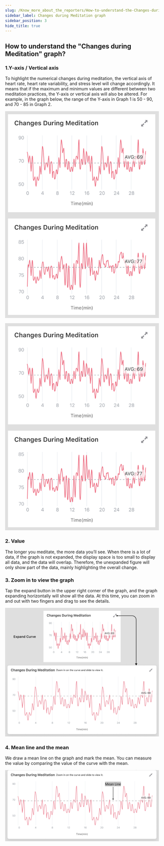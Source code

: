 ```yaml
---
slug: /Know_more_about_the_reporters/How-to-understand-the-Changes-during-Meditation-graph
sidebar_label: Changes during Meditation graph
sidebar_position: 3
hide_title: true
---
```


## How to understand the "Changes during Meditation" graph?

### 1.Y-axis / Vertical axis

To highlight the numerical changes during meditation, the vertical axis of heart rate, heart rate variability, and stress level will change accordingly. It means that if the maximum and minimum values are different between two meditation practices, the Y-axis or vertical axis will also be altered. For example, in the graph below, the range of the Y-axis in Graph 1 is 50 - 90, and 70 - 85 in Graph 2.

![Changes during Meditation](ImagesK/Changes_during_Meditation1.jpg)

![Changes during Meditation](ImagesK/Changes_during_Meditation2.jpg)

### 2. Value
The longer you meditate, the more data you’ll see. When there is a lot of data, if the graph is not expanded, the display space is too small to display all data, and the data will overlap. Therefore, the unexpanded figure will only show part of the data, mainly highlighting the overall change.

### 3. Zoom in to view the graph
Tap the expand button in the upper right corner of the graph, and the graph expanding horizontally will show all the data. At this time, you can zoom in and out with two fingers and drag to see the details.

![Changes during Meditation](ImagesK/Changes_during_Meditation3.jpg)

### 4. Mean line and the mean
We draw a mean line on the graph and mark the mean. You can measure the value by comparing the value of the curve with the mean.

![Changes during Meditation](ImagesK/Changes_during_Meditation4.jpg)

